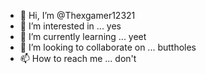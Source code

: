 - 👋 Hi, I’m @Thexgamer12321
- 👀 I’m interested in ... yes
- 🌱 I’m currently learning ... yeet
- 💞️ I’m looking to collaborate on ... buttholes
- 📫 How to reach me ... don't

<!---
Thexgamer12321/Thexgamer12321 is a ✨ special ✨ repository because its `README.md` (this file) appears on your GitHub profile.
You can click the Preview link to take a look at your changes.
--->
